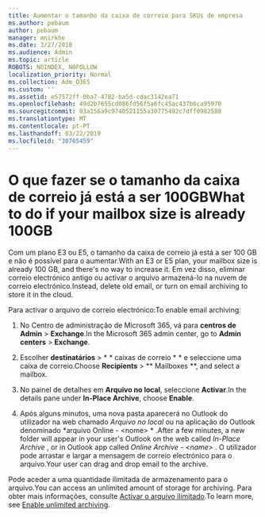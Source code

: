 ```yaml
---
title: Aumentar o tamanho da caixa de correio para SKUs de empresa
ms.author: pebaum
author: pebaum
manager: mnirkhe
ms.date: 3/27/2018
ms.audience: Admin
ms.topic: article
ROBOTS: NOINDEX, NOFOLLOW
localization_priority: Normal
ms.collection: Adm_O365
ms.custom: ''
ms.assetid: e57572ff-0ba7-4782-ba5d-cdac3142ea71
ms.openlocfilehash: 49d2b7655cd086fd56f5a6fc45ac437b6ca95970
ms.sourcegitcommit: 03a156a9c9740521155a30775492c7dff0982588
ms.translationtype: MT
ms.contentlocale: pt-PT
ms.lasthandoff: 03/22/2019
ms.locfileid: "30765459"
---
```

# <a name="what-to-do-if-your-mailbox-size-is-already-100gb"></a><span data-ttu-id="8f84a-102">O que fazer se o tamanho da caixa de correio já está a ser 100GB</span><span class="sxs-lookup"><span data-stu-id="8f84a-102">What to do if your mailbox size is already 100GB</span></span>

<span data-ttu-id="8f84a-103">Com um plano E3 ou E5, o tamanho da caixa de correio já está a ser 100 GB e não é possível para o aumentar.</span><span class="sxs-lookup"><span data-stu-id="8f84a-103">With an E3 or E5 plan, your mailbox size is already 100 GB, and there's no way to increase it.</span></span> <span data-ttu-id="8f84a-104">Em vez disso, eliminar correio electrónico antigo ou activar o arquivo armazená-lo na nuvem de correio electrónico.</span><span class="sxs-lookup"><span data-stu-id="8f84a-104">Instead, delete old email, or turn on email archiving to store it in the cloud.</span></span> 
  
<span data-ttu-id="8f84a-105">Para activar o arquivo de correio electrónico:</span><span class="sxs-lookup"><span data-stu-id="8f84a-105">To enable email archiving:</span></span>
  
1. <span data-ttu-id="8f84a-106">No Centro de administração de Microsoft 365, vá para **centros de Admin** \> **Exchange**.</span><span class="sxs-lookup"><span data-stu-id="8f84a-106">In the Microsoft 365 admin center, go to **Admin centers** \> **Exchange**.</span></span> 
    
2. <span data-ttu-id="8f84a-107">Escolher **destinatários** \> \* \* caixas de correio \* \* e seleccione uma caixa de correio.</span><span class="sxs-lookup"><span data-stu-id="8f84a-107">Choose **Recipients** \> \*\* Mailboxes \*\*, and select a mailbox.</span></span> 
    
3. <span data-ttu-id="8f84a-108">No painel de detalhes em **Arquivo no local**, seleccione **Activar**.</span><span class="sxs-lookup"><span data-stu-id="8f84a-108">In the details pane under **In-Place Archive**, choose **Enable**.</span></span> 
    
4. <span data-ttu-id="8f84a-109">Após alguns minutos, uma nova pasta aparecerá no Outlook do utilizador na web chamado *Arquivo no local* ou na aplicação do Outlook denominado \*arquivo Online - \<nome\> \* .</span><span class="sxs-lookup"><span data-stu-id="8f84a-109">After a few minutes, a new folder will appear in your user's Outlook on the web called  *In-Place Archive*  , or in Outlook app called  *Online Archive - \<name\>*  .</span></span> <span data-ttu-id="8f84a-110">O utilizador pode arrastar e largar a mensagem de correio electrónico para o arquivo.</span><span class="sxs-lookup"><span data-stu-id="8f84a-110">Your user can drag and drop email to the archive.</span></span> 
    
<span data-ttu-id="8f84a-111">Pode aceder a uma quantidade ilimitada de armazenamento para o arquivo.</span><span class="sxs-lookup"><span data-stu-id="8f84a-111">You can access an unlimited amount of storage for archiving.</span></span> <span data-ttu-id="8f84a-112">Para obter mais informações, consulte [Activar o arquivo ilimitado](https://support.office.com/article/enable-unlimited-archiving-in-office-365-admin-help-e2a789f2-9962-4960-9fd4-a00aa063559e).</span><span class="sxs-lookup"><span data-stu-id="8f84a-112">To learn more, see [Enable unlimited archiving](https://support.office.com/article/enable-unlimited-archiving-in-office-365-admin-help-e2a789f2-9962-4960-9fd4-a00aa063559e).</span></span>
  


